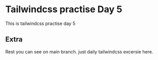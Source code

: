 # Tailwindcss practise Day 5

This is tailwindcss practise day 5

## Extra

Rest you can see on main branch. just daily tailwindcss excersie here.
